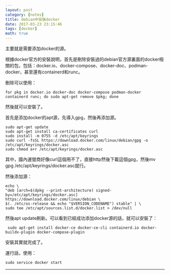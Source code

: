 ```yaml
---
layout: post
category: [notes]
title: debian中安裝docker
date: 2017-03-23 23:15:46
tags: [docker]
math: true
---
```


主要就是需要添加docker的源。

根據docker官方的安裝說明，首先是刪除安裝過的debian官方源裏面的docker相關的包，包括：docker.io、docker-compose、docker-doc、podman-docker，甚至還有containerd和runc。

刪除可以使用：

	for pkg in docker.io docker-doc docker-compose podman-docker containerd runc; do sudo apt-get remove $pkg; done
	
然後就可以安裝了。

首先是添加docker的apt源，先導入gpg，然後再添加源。

	sudo apt-get update
	sudo apt-get install ca-certificates curl
	sudo install -m 0755 -d /etc/apt/keyrings
	sudo curl -fsSL https://download.docker.com/linux/debian/gpg -o /etc/apt/keyrings/docker.asc
	sudo chmod a+r /etc/apt/keyrings/docker.asc
	
其中，國內運營商好像curl這個用不了，直接http然後下載這個gpg，然後mv gpg /etc/apt/keyrings/docker.asc就行。

然後添加源：

	echo \
	"deb [arch=$(dpkg --print-architecture) signed-by=/etc/apt/keyrings/docker.asc] https://download.docker.com/linux/debian \
	$(. /etc/os-release && echo "$VERSION_CODENAME") stable" | \
	sudo tee /etc/apt/sources.list.d/docker.list > /dev/null

然後apt update刷新。可以看到已經成功添加docker源的話，就可以安裝了：

	 sudo apt-get install docker-ce docker-ce-cli containerd.io docker-buildx-plugin docker-compose-plugin
	 
安裝其實就完成了。

運行話，使用：

	sudo service docker start



--------




